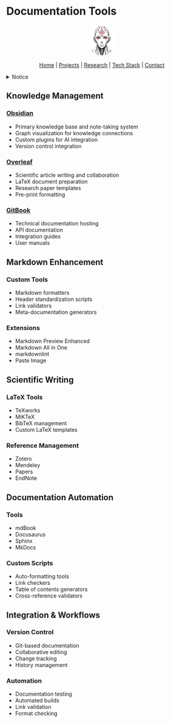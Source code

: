 # Documentation Tools

<p align="center">
  <a href="../../README.md">
    <img src="../../assets/images/rolodexter_logo.jpg" alt="rolodexter Logo" width="80px" style="border-radius: 50%;">
  </a>
</p>

<p align="center">
  <a href="../../README.md">Home</a> | <a href="../../projects/projects.md">Projects</a> | <a href="../../research/research.md">Research</a> | <a href="../../techstack/techstack.md">Tech Stack</a> | <a href="../../contact.md">Contact</a>
</p>

<details>
<summary>Notice</summary>

This repository is protected by copyright and subject to usage restrictions. See the [Copyright Notice](../../COPYRIGHT.md) for details.
</details>

## Knowledge Management

### [Obsidian](https://obsidian.md/)
- Primary knowledge base and note-taking system
- Graph visualization for knowledge connections
- Custom plugins for AI integration
- Version control integration

### [Overleaf](https://www.overleaf.com/)
- Scientific article writing and collaboration
- LaTeX document preparation
- Research paper templates
- Pre-print formatting

### [GitBook](https://www.gitbook.com/)
- Technical documentation hosting
- API documentation
- Integration guides
- User manuals

## Markdown Enhancement

### Custom Tools
- Markdown formatters
- Header standardization scripts
- Link validators
- Meta-documentation generators

### Extensions
- Markdown Preview Enhanced
- Markdown All in One
- markdownlint
- Paste Image

## Scientific Writing

### LaTeX Tools
- TeXworks
- MiKTeX
- BibTeX management
- Custom LaTeX templates

### Reference Management
- Zotero
- Mendeley
- Papers
- EndNote

## Documentation Automation

### Tools
- mdBook
- Docusaurus
- Sphinx
- MkDocs

### Custom Scripts
- Auto-formatting tools
- Link checkers
- Table of contents generators
- Cross-reference validators

## Integration & Workflows

### Version Control
- Git-based documentation
- Collaborative editing
- Change tracking
- History management

### Automation
- Documentation testing
- Automated builds
- Link validation
- Format checking 